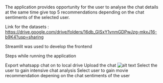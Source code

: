 The application provides opportunity for the user to analyse the chat details at the same time give top 5 recommendations depending on the chat sentiments of the selected user.

Link for the datasets : https://drive.google.com/drive/folders/16db_GISxY1vnmGDPwJzg-mkxJ16-b9K4?usp=sharing

Streamlit was used to develop the frontend

Steps while running the application 

Export whatsapp chat on to local drive
Upload the chat
![alt text](https://github.com/KushagraSingh02/Chat-analysis-and-movie-recommendation-on-chat-sentiments/tree/main/images/1.png)
Select the user to gain intensive chat analysis
Select user to gain movie recommendation depening on the chat sentiments of the user
